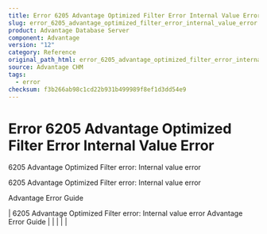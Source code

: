 ```yaml
---
title: Error 6205 Advantage Optimized Filter Error Internal Value Error
slug: error_6205_advantage_optimized_filter_error_internal_value_error
product: Advantage Database Server
component: Advantage
version: "12"
category: Reference
original_path_html: error_6205_advantage_optimized_filter_error_internal_value_error.htm
source: Advantage CHM
tags:
  - error
checksum: f3b266ab98c1cd22b931b499989f8ef1d3dd54e9
---
```


# Error 6205 Advantage Optimized Filter Error Internal Value Error

6205 Advantage Optimized Filter error: Internal value error

6205 Advantage Optimized Filter error: Internal value error

Advantage Error Guide

| 6205 Advantage Optimized Filter error: Internal value error  Advantage Error Guide |  |  |  |  |
